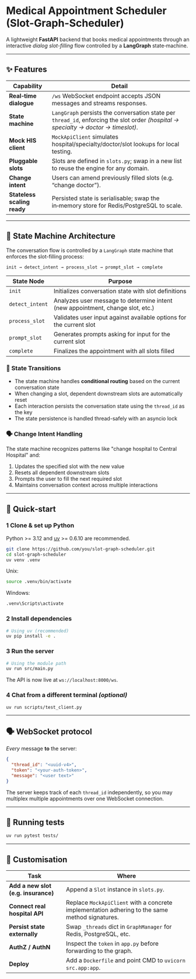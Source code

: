 # Medical Appointment Scheduler (Slot-Graph-Scheduler)

A lightweight **FastAPI** backend that books medical appointments through an interactive *dialog slot-filling* flow controlled by a **LangGraph** state‑machine.

---

## ✨ Features

| Capability | Detail |
|------------|--------|
| **Real‑time dialogue** | `/ws` WebSocket endpoint accepts JSON messages and streams responses. |
| **State machine** | `LangGraph` persists the conversation state per `thread_id`, enforcing the slot order *(hospital → specialty → doctor → timeslot)*. |
| **Mock HIS client** | `MockApiClient` simulates hospital/specialty/doctor/slot lookups for local testing. |
| **Pluggable slots** | Slots are defined in `slots.py`; swap in a new list to reuse the engine for any domain. |
| **Change intent** | Users can amend previously filled slots (e.g. “change doctor”). |
| **Stateless scaling ready** | Persisted state is serialisable; swap the in‑memory store for Redis/PostgreSQL to scale. |

---

## 🧠 State Machine Architecture

The conversation flow is controlled by a `LangGraph` state machine that enforces the slot-filling process:

```
init → detect_intent → process_slot → prompt_slot → complete
```

| State Node | Purpose |
|------------|--------|
| `init` | Initializes conversation state with slot definitions |
| `detect_intent` | Analyzes user message to determine intent (new appointment, change slot, etc.) |
| `process_slot` | Validates user input against available options for the current slot |
| `prompt_slot` | Generates prompts asking for input for the current slot |
| `complete` | Finalizes the appointment with all slots filled |

### 🔄 State Transitions

- The state machine handles **conditional routing** based on the current conversation state
- When changing a slot, dependent downstream slots are automatically reset
- Each interaction persists the conversation state using the `thread_id` as the key
- The state persistence is handled thread-safely with an asyncio lock

### 🗣️ Change Intent Handling

The state machine recognizes patterns like "change hospital to Central Hospital" and:

1. Updates the specified slot with the new value
2. Resets all dependent downstream slots
3. Prompts the user to fill the next required slot
4. Maintains conversation context across multiple interactions

---

## 🚀 Quick‑start

### 1  Clone & set up Python

Python >= 3.12 and [uv](https://github.com/astral-sh/uv) >= 0.6.10 are recommended.

```bash
git clone https://github.com/you/slot-graph-scheduler.git
cd slot-graph-scheduler
uv venv .venv
```

Unix:
```bash
source .venv/bin/activate
```

Windows:
```bash
.venv\Scripts\activate
```

### 2  Install dependencies
```bash
# Using uv (recommended)
uv pip install -e .
```

### 3  Run the server
```bash
# Using the module path
uv run src/main.py
```
The API is now live at `ws://localhost:8000/ws`.

### 4  Chat from a different terminal *(optional)*
```bash
uv run scripts/test_client.py
```

---

## 🗣️  WebSocket protocol

*Every* message **to** the server:
```json
{
  "thread_id": "<uuid-v4>",
  "token": "<your-auth-token>",
  "message": "<user text>"
}
```

The server keeps track of each `thread_id` independently, so you may multiplex multiple appointments over one WebSocket connection.

---

## 🧪 Running tests
```bash
uv run pytest tests/
```

---

## 🔧  Customisation

| Task | Where |
|------|-------|
| **Add a new slot (e.g. insurance)** | Append a `Slot` instance in `slots.py`. |
| **Connect real hospital API** | Replace `MockApiClient` with a concrete implementation adhering to the same method signatures. |
| **Persist state externally** | Swap `_threads` dict in `GraphManager` for Redis, PostgreSQL, etc. |
| **AuthZ / AuthN** | Inspect the `token` in `app.py` before forwarding to the graph. |
| **Deploy** | Add a `Dockerfile` and point CMD to `uvicorn src.app:app`. |
